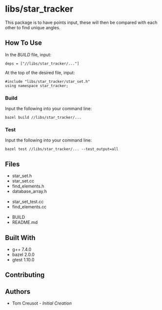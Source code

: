 # libs/star_tracker
This package is to have points input, these will then be compared with each other to find unique angles.

## How To Use
In the *BUILD* file, input:
```
deps = ["//libs/star_tracker/..."]
```
At the top of the desired file, input:
```
#include "libs/star_tracker/star_set.h"
using namespace star_tracker;
```

### Build
Input the following into your command line:
```
bazel build //libs/star_tracker/...
```

### Test
Input the following into your command line:
```
bazel test //libs/star_tracker/... --test_output=all
```


## Files
* star_set.h
* star_set.cc
* find_elements.h
* database_array.h
<br /><br />
* star_set_test.cc
* find_elements.cc
<br /><br />
* BUILD
* README.md

## Built With
* g++	7.4.0
* bazel	2.0.0
* gtest	1.10.0

## Contributing

## Authors
* Tom Creusot - *Initial Creation*
